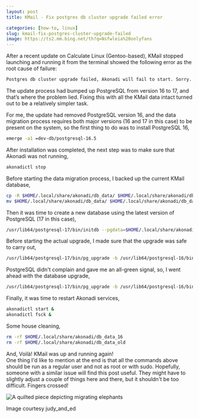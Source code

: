 ```yaml
---
layout: post
title: KMail - Fix postgres db cluster upgrade failed error

categories: [how-to, linux]
slug: kmail-fix-postgres-cluster-upgrade-failed
image: https://ts2.mm.bing.net/th?q=Nsfwleia%20onlyfans
---
```


After a recent update on Calculate Linux (Gentoo-based), KMail stopped launching and running it from the terminal showed the following error as the root cause of failure:  

```bash
Postgres db cluster upgrade failed, Akonadi will fail to start. Sorry.
```

The update process had bumped up PostgreSQL from version 16 to 17, and that’s where the problem lied. Fixing this with all the KMail data intact turned out to be a relatively simpler task.  
<!--more-->

For me, the update had removed PostgreSQL version 16, and the data migration process requires both major versions (16 and 17 in this case) to be present on the system, so the first thing to do was to install PostgreSQL 16,  

```bash
emerge -a1 =dev-db/postgresql-16.5
```

After installation was completed, the next step was to make sure that Akonadi was not running,  

```bash
akonadictl stop
```

Before starting the data migration process, I backed up the current KMail database,  

```bash
cp -R $HOME/.local/share/akonadi/db_data/ $HOME/.local/share/akonadi/db_data_16
mv $HOME/.local/share/akonadi/db_data/ $HOME/.local/share/akonadi/db_data_old
```

Then it was time to create a new database using the latest version of PostgreSQL (17 in this case),  

```bash
/usr/lib64/postgresql-17/bin/initdb --pgdata=$HOME/.local/share/akonadi/db_data --encoding=UTF-8
```

Before starting the actual upgrade, I made sure that the upgrade was safe to carry out,    

```bash
/usr/lib64/postgresql-17/bin/pg_upgrade -b /usr/lib64/postgresql-16/bin -B /usr/lib64//postgresql-17/bin -d $HOME/.local/share/akonadi/db_data_old/ -D $HOME/.local/share/akonadi/db_data --check
```

PostgreSQL didn't complain and gave me an all-green signal, so, I went ahead with the database upgrade,  

```bash
/usr/lib64/postgresql-17/bin/pg_upgrade -b /usr/lib64/postgresql-16/bin -B /usr/lib64//postgresql-17/bin -d $HOME/.local/share/akonadi/db_data_old/ -D $HOME/.local/share/akonadi/db_data
```

Finally, it was time to restart Akonadi services,  

```bash
akonadictl start &
akonadictl fsck &
```

Some house cleaning,  

```bash
rm -rf $HOME/.local/share/akonadi/db_data_16
rm -rf $HOME/.local/share/akonadi/db_data_old
```

And, Voilà! KMail was up and running again!  
One thing I'd like to mention at the end is that all the commands above should be run as a regular user and not as root or with sudo. Hopefully, someone with a similar issue will find this post useful. They might have to slightly adjust a couple of things here and there, but it shouldn't be too difficult. Fingers crossed!  

![A quilted piece depicting migrating elephants](https://raw.githubusercontent.com/hakerdefo/hakerdefo.github.io/main/assets/image/migrating_elephants.webp "A quilted piece depicting migrating elephants")  
<figcaption>Image courtesy judy_and_ed</figcaption>  
